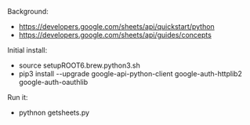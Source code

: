 Background:
- https://developers.google.com/sheets/api/quickstart/python
- https://developers.google.com/sheets/api/guides/concepts

Initial install:
- source setupROOT6.brew.python3.sh
- pip3 install --upgrade google-api-python-client google-auth-httplib2 google-auth-oauthlib

Run it:
- pythnon getsheets.py

